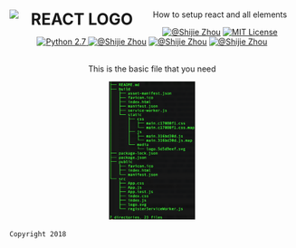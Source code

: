 <h1 ><div align="center"><a href="https://shijiezhou1.github.io/my-app/" title="React"><img style="float: left" width="240" src="https://encrypted-tbn0.gstatic.com/images?q=tbn:ANd9GcTLn7N4OukJc43MJIiL2i1rlXmt2yeVHIILQOviOdedFNKLMh1bow" alt="REACT LOGO"/></center></a></div></h1>

<p align="center">How to setup react and all elements</p>
<div align="center"><a href="https://shijiezhou1.github.io/my-app/"><img alt="@Shijie Zhou" src="http://ppizarror.com/badges/licensemit.svg" /></a>
<a href="https://shijiezhou1.github.io/my-app/"><img alt="MIT License" src="http://ppizarror.com/badges/licensemit.svg" /></a>
<a href="https://shijiezhou1.github.io/my-app/"><img alt="Python 2.7" src="https://img.shields.io/badge/License-Apache%202.0-blue.svg" />
</a>
<a href="https://shijiezhou1.github.io/my-app/"><img alt="@Shijie Zhou" src="https://travis-ci.org/hyperium/hyper.svg?branch=master" /></a>
  <a href="https://shijiezhou1.github.io/my-app/"><img alt="@Shijie Zhou" src="https://coveralls.io/repos/github/hyperium/hyper/badge.svg?branch=master" /></a>
   <a href="https://shijiezhou1.github.io/my-app/"><img alt="@Shijie Zhou" src="https://img.shields.io/wordpress/plugin/dt/akismet.svg" /></a>
</div><br />


<p align="center">This is the basic file that you need</p>
<div align="center">
<img width="30%" alt="@Shijie Zhou" src="/file.png" />
</div>

```
Copyright 2018
```
